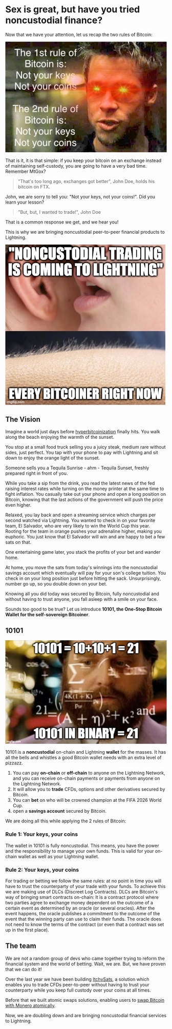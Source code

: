 # Sex is great, but have you tried noncustodial finance?

Now that we have your attention, let us recap the two rules of Bitcoin:

![not-your-keys.png](../assets/2022-11-21-not-your-keys.png)

That is it, it is that simple: if you keep your bitcoin on an exchange instead of maintaining self-custody, you are going to have a very bad time.
Remember MtGox?

> "That's too long ago, exchanges got better", John Doe, holds his bitcoin on FTX.

John, we are sorry to tell you: "Not your keys, not your coins!".
Did you learn your lesson?

> "But, but, I wanted to trade!", John Doe

That is a common response we get, and we hear you!

This is why we are bringing noncustodial peer-to-peer financial products to Lightning.

![2022-11-21-goosbumps.png](../assets/2022-11-21-goosbumps.png)

## The Vision

Imagine a world just days before [hyperbitcoinization](https://bitcoinmagazine.com/hyperbitcoinization) finally hits.
You walk along the beach enjoying the warmth of the sunset.

You stop at a small food truck selling you a juicy steak, medium rare without sides, just perfect.
You tap with your phone to pay with Lightning and sit down to enjoy the orange light of the sunset.

Someone sells you a Tequila Sunrise - ahm - Tequila Sunset, freshly prepared right in front of you.

While you take a sip from the drink, you read the latest news of the fed raising interest rates while turning on the money printer at the same time to fight inflation.
You casually take out your phone and open a long position on Bitcoin, knowing that the last actions of the government will push the price even higher.

Relaxed, you lay back and open a streaming service which charges per second watched via Lightning.
You wanted to check in on your favorite team, El Salvador, who are very likely to win the World Cup this year.
Rooting for the team in orange pushes your adrenaline higher, making you euphoric.
You just know that El Salvador will win and are happy to bet a few sats on that.

One entertaining game later, you stack the profits of your bet and wander home.

At home, you move the sats from today's winnings into the noncustodial savings account which eventually will pay for your son's college tuition.
You check in on your long position just before hitting the sack. Unsurprisingly, number go up, so you double down on your bet.

Knowing all you did today was secured by Bitcoin, fully noncustodial and without having to trust anyone, you fall asleep with a smile on your face.

Sounds too good to be true? Let us introduce **10101, the One-Stop Bitcoin Wallet for the self-sovereign Bitcoiner**.

## 10101

![10101.png](../assets/2022-11021-10101.png)

10101 is a **noncustodial** on-chain and Lightning **wallet** for the masses.
It has all the bells and whistles a good Bitcoin wallet needs with an extra level of pizzazz.

1. You can pay **on-chain** or **off-chain** to anyone on the Lightning Network, and you can receive on-chain payments or payments from anyone on the Lightning Network.
2. It will allow you to **trade** CFDs, options and other derivatives secured by Bitcoin.
3. You can **bet** on who will be crowned champion at the FIFA 2026 World Cup.
4. open a **savings account** secured by Bitcoin.

We are doing all this while applying the 2 rules of Bitcoin:

### Rule 1: Your keys, your coins

The wallet in 10101 is fully noncustodial.
This means, you have the power and the responsibility to manage your own funds.
This is valid for your on-chain wallet as well as your Lightning wallet.

### Rule 2: Your keys, your coins

For trading or betting we follow the same rules: at no point in time you will have to trust the counterparty of your trade with your funds.
To achieve this we are making use of DLCs (Discreet Log Contracts).
DLCs are Bitcoin's way of bringing smart contracts on-chain: It is a contract protocol where two parties agree to exchange money dependent on the outcome of a certain event as determined by an oracle (or several oracles). After the event happens, the oracle publishes a commitment to the outcome of the event that the winning party can use to claim their funds. The oracle does not need to know the terms of the contract (or even that a contract was set up in the first place).

## The team

We are not a random group of devs who came together trying to reform the financial system and the world of betting.
Wait, we are. But, we have proven that we can do it!

Over the last year we have been building [ItchySats](https://itchysats.network/), a solution which enables you to trade CFDs peer-to-peer without having to trust your counterparty while you keep full custody over your coins at all times.

Before that we built atomic swaps solutions, enabling users to [swap Bitcoin with Monero atomically](https://github.com/comit-network/xmr-btc-swap).

Now, we are doubling down and are bringing noncustodial financial services to Lightning.
